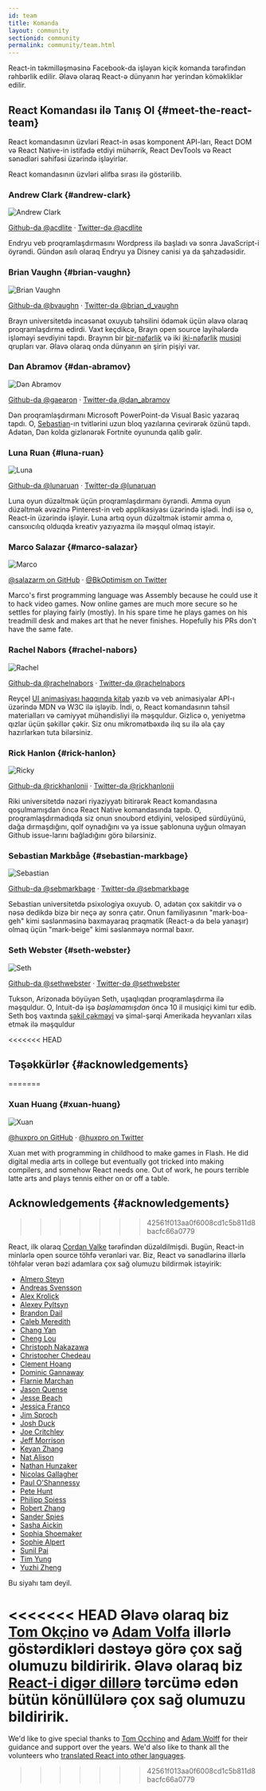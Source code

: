 ```yaml
---
id: team
title: Komanda
layout: community
sectionid: community
permalink: community/team.html
---
```


React-in təkmilləşməsinə Facebook-da işləyən kiçik komanda tərəfindən rəhbərlik edilir. Əlavə olaraq React-ə dünyanın hər yerindən köməkliklər edilir.

## React Komandası ilə Tanış Ol {#meet-the-react-team}

React komandasının üzvləri React-in əsas komponent API-ları, React DOM və React Native-in istifadə etdiyi mühərrik, React DevTools və React sənədləri səhifəsi üzərində işləyirlər.

React komandasının üzvləri əlifba sırası ilə göstərilib.

### Andrew Clark {#andrew-clark}

![Andrew Clark](../images/team/acdlite.jpg)

[Github-da @acdlite](https://github.com/acdlite) &middot; [Twitter-də @acdlite](https://twitter.com/acdlite)

Endryu veb proqramlaşdırmasını Wordpress ilə başladı və sonra JavaScript-i öyrəndi. Gündən asılı olaraq Endryu ya Disney canisi ya da şahzadəsidir.

### Brian Vaughn {#brian-vaughn}

![Brian Vaughn](../images/team/bvaughn.jpg)

[Github-da @bvaughn](https://github.com/bvaughn) &middot; [Twitter-də @brian\_d\_vaughn](https://twitter.com/brian_d_vaughn)

Brayn universitetdə incəsənət oxuyub təhsilini ödəmək üçün əlavə olaraq proqramlaşdırma edirdi. Vaxt keçdikcə, Brayn open source layihələrdə işləməyi sevdiyini tapdı. Braynın bir [bir-nəfərlik](https://soundcloud.com/brianvaughn/) və iki [iki-nəfərlik](https://soundcloud.com/pilotlessdrone) [musiqi](https://soundcloud.com/pinwurm) qrupları var. Əlavə olaraq onda dünyanın ən şirin pişiyi var.

### Dan Abramov {#dan-abramov}

![Dən Abramov](../images/team/gaearon.jpg)

[Github-da @gaearon](https://github.com/gaearon) &middot; [Twitter-də @dan_abramov](https://twitter.com/dan_abramov)

Dən proqramlaşdırmanı Microsoft PowerPoint-də Visual Basic yazaraq tapdı. O, [Sebastian](#sebastian-markbage)-ın tvitlərini uzun bloq yazılarına çevirərək özünü tapdı. Adətən, Dən kolda gizlənərək Fortnite oyununda qalib gəlir.

### Luna Ruan {#luna-ruan}

![Luna](../images/team/lunaruan.jpg)

[Github-da @lunaruan](https://github.com/lunaruan) &middot; [Twitter-də @lunaruan](https://twitter.com/lunaruan)

Luna oyun düzəltmək üçün proqramlaşdırmanı öyrəndi. Amma oyun düzəltmək əvəzinə Pinterest-in veb applikasiyası üzərində işlədi. İndi isə o, React-in üzərində işləyir. Luna artıq oyun düzəltmək istəmir amma o, cansıxıcılıq olduqda kreativ yazıyazma ilə məşqul olmaq istəyir.

### Marco Salazar {#marco-salazar}

![Marco](../images/team/salazarm.jpeg)

[@salazarm on GitHub](https://github.com/salazarm) &middot; [@BkOptimism on Twitter](https://twitter.com/BkOptimism)

Marco's first programming language was Assembly because he could use it to hack video games. Now online games are much more secure so he settles for playing fairly (mostly). In his spare time he plays games on his treadmill desk and makes art that he never finishes. Hopefully his PRs don't have the same fate.

### Rachel Nabors {#rachel-nabors}

![Rachel](../images/team/rnabors.jpg)

[Github-da @rachelnabors](https://github.com/rachelnabors) &middot; [Twitter-də @rachelnabors](https://twitter.com/rachelnabors)

Reyçel [UI animasiyası haqqında kitab](https://abookapart.com/products/animation-at-work) yazıb və veb animasiyalar API-ı üzərində MDN və W3C ilə işləyib. İndi, o, React komandasının təhsil materialları və cəmiyyət mühəndisliyi ilə məşquldur. Gizlicə o, yeniyetmə qızlar üçün şəkillər çəkir. Siz onu mikromətbəxdə ilıq su ilə əla çay hazırlarkən tuta bilərsiniz.

### Rick Hanlon {#rick-hanlon}

![Ricky](../images/team/rickhanlonii.jpg)

[Github-da @rickhanlonii](https://github.com/rickhanlonii) &middot; [Twitter-də @rickhanlonii](https://twitter.com/rickhanlonii)

Riki universitetdə nəzəri riyaziyyatı bitirərək React komandasına qoşulmamışdan öncə React Native komandasında tapıb. O, proqramlaşdırmadıqda siz onun snoubord etdiyini, velosiped sürdüyünü, dağa dırmaşdığını, qolf oynadığını və ya issue şablonuna uyğun olmayan Github issue-larını bağladığını görə bilərsiniz.

### Sebastian Markbåge {#sebastian-markbage}

![Sebastian](../images/team/sebmarkbage.jpg)

[Github-da @sebmarkbage](https://github.com/sebmarkbage) &middot; [Twitter-də @sebmarkbage](https://twitter.com/sebmarkbage)

Sebastian universitetdə psixologiya oxuyub. O, adətən çox sakitdir və o nəsə dedikdə bizə bir neçə ay sonra çatır. Onun familiyasının "mark-boa-geh" kimi səslənməsinə baxmayaraq praqmatik (React-ə də belə yanaşır) olmaq üçün "mark-beige" kimi səslənməyə normal baxır.

### Seth Webster {#seth-webster}

![Seth](../images/team/sethwebster.jpg)

[Github-da @sethwebster](https://github.com/sethwebster) &middot; [Twitter-də @sethwebster](https://twitter.com/sethwebster)

Tukson, Arizonada böyüyən Seth, uşaqlıqdan proqramlaşdırma ilə məşquldur. O, Intuit-də işə *başlamamışdan* öncə 10 il musiqiçi kimi tur edib. Seth boş vaxtında [şəkil çəkməyi](https://www.sethwebster.com) və şimal-şərqi Amerikada heyvanları xilas etmək ilə məşquldur

<<<<<<< HEAD
## Təşəkkürlər {#acknowledgements}
=======
### Xuan Huang {#xuan-huang}

![Xuan](../images/team/huxpro.jpg)

[@huxpro on GitHub](https://github.com/huxpro) &middot; [@huxpro on Twitter](https://twitter.com/huxpro)

Xuan met with programming in childhood to make games in Flash. He did digital media arts in college but eventually got tricked into making compilers, and somehow React needs one. Out of work, he pours terrible latte arts and plays tennis either on or off a table.

## Acknowledgements {#acknowledgements}
>>>>>>> 42561f013aa0f6008cd1c5b811d8bacfc66a0779

React, ilk olaraq [Cordan Valke](https://github.com/jordwalke) tərəfindən düzəldilmişdi. Bugün, React-in minlərlə open source töhfə verənləri var. Biz, React və sənədlərinə illərlə töhfələr verən bəzi adamlara çox sağ olumuzu bildirmək istəyirik:

* [Almero Steyn](https://github.com/AlmeroSteyn)
* [Andreas Svensson](https://github.com/syranide)
* [Alex Krolick](https://github.com/alexkrolick)
* [Alexey Pyltsyn](https://github.com/lex111)
* [Brandon Dail](https://github.com/aweary)
* [Caleb Meredith](https://github.com/calebmer)
* [Chang Yan](https://github.com/cyan33)
* [Cheng Lou](https://github.com/chenglou)
* [Christoph Nakazawa](https://github.com/cpojer)
* [Christopher Chedeau](https://github.com/vjeux)
* [Clement Hoang](https://github.com/clemmy)
* [Dominic Gannaway](https://github.com/trueadm)
* [Flarnie Marchan](https://github.com/flarnie)
* [Jason Quense](https://github.com/jquense)
* [Jesse Beach](https://github.com/jessebeach)
* [Jessica Franco](https://github.com/Jessidhia)
* [Jim Sproch](https://github.com/jimfb)
* [Josh Duck](https://github.com/joshduck)
* [Joe Critchley](https://github.com/joecritch)
* [Jeff Morrison](https://github.com/jeffmo)
* [Keyan Zhang](https://github.com/keyz)
* [Nat Alison](https://github.com/tesseralis)
* [Nathan Hunzaker](https://github.com/nhunzaker)
* [Nicolas Gallagher](https://github.com/necolas)
* [Paul O'Shannessy](https://github.com/zpao)
* [Pete Hunt](https://github.com/petehunt)
* [Philipp Spiess](https://github.com/philipp-spiess)
* [Robert Zhang](https://github.com/robertzhidealx)
* [Sander Spies](https://github.com/sanderspies)
* [Sasha Aickin](https://github.com/aickin)
* [Sophia Shoemaker](https://github.com/mrscobbler)
* [Sophie Alpert](https://github.com/sophiebits)
* [Sunil Pai](https://github.com/threepointone)
* [Tim Yung](https://github.com/yungsters)
* [Yuzhi Zheng](https://github.com/yuzhi)

Bu siyahı tam deyil.

<<<<<<< HEAD
Əlavə olaraq biz [Tom Okçino](https://github.com/tomocchino) və [Adam Volfa](https://github.com/wolffiex) illərlə göstərdikləri dəstəyə görə çox sağ olumuzu bildiririk. Əlavə olaraq biz [React-i digər dillərə](https://isreacttranslatedyet.com/) tərcümə edən bütün könüllülərə çox sağ olumuzu bildiririk.
=======
We'd like to give special thanks to [Tom Occhino](https://github.com/tomocchino) and [Adam Wolff](https://github.com/wolffiex) for their guidance and support over the years. We'd also like to thank all the volunteers who [translated React into other languages](https://translations.reactjs.org/).
>>>>>>> 42561f013aa0f6008cd1c5b811d8bacfc66a0779
